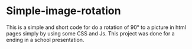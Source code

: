 # Simple-image-rotation
This is a simple and short code for do a rotation of 90° to a picture in html pages simply by using some CSS and Js.
This project was done for a ending in a school presentation.
